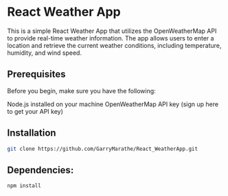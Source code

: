 # React Weather App

This is a simple React Weather App that utilizes the OpenWeatherMap API to provide real-time weather information. The app allows users to enter a location and retrieve the current weather conditions, including temperature, humidity, and wind speed.


## Prerequisites
Before you begin, make sure you have the following:

Node.js installed on your machine
OpenWeatherMap API key (sign up here to get your API key)


## Installation

```bash
git clone https://github.com/GarryMarathe/React_WeatherApp.git
```

## Dependencies:
```bash
npm install
```


